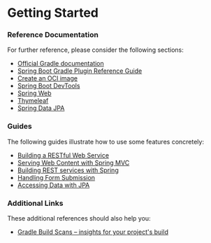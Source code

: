# Getting Started

### Reference Documentation
For further reference, please consider the following sections:

* [Official Gradle documentation](https://docs.gradle.org)
* [Spring Boot Gradle Plugin Reference Guide](https://docs.spring.io/spring-boot/docs/2.7.16/gradle-plugin/reference/html/)
* [Create an OCI image](https://docs.spring.io/spring-boot/docs/2.7.16/gradle-plugin/reference/html/#build-image)
* [Spring Boot DevTools](https://docs.spring.io/spring-boot/docs/2.7.16/reference/htmlsingle/index.html#using.devtools)
* [Spring Web](https://docs.spring.io/spring-boot/docs/2.7.16/reference/htmlsingle/index.html#web)
* [Thymeleaf](https://docs.spring.io/spring-boot/docs/2.7.16/reference/htmlsingle/index.html#web.servlet.spring-mvc.template-engines)
* [Spring Data JPA](https://docs.spring.io/spring-boot/docs/2.7.16/reference/htmlsingle/index.html#data.sql.jpa-and-spring-data)

### Guides
The following guides illustrate how to use some features concretely:

* [Building a RESTful Web Service](https://spring.io/guides/gs/rest-service/)
* [Serving Web Content with Spring MVC](https://spring.io/guides/gs/serving-web-content/)
* [Building REST services with Spring](https://spring.io/guides/tutorials/rest/)
* [Handling Form Submission](https://spring.io/guides/gs/handling-form-submission/)
* [Accessing Data with JPA](https://spring.io/guides/gs/accessing-data-jpa/)

### Additional Links
These additional references should also help you:

* [Gradle Build Scans – insights for your project's build](https://scans.gradle.com#gradle)

